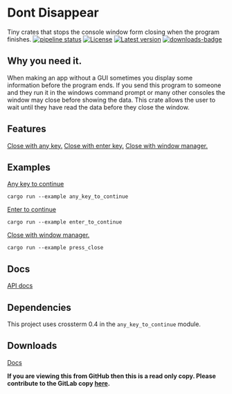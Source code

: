 # Dont Disappear
Tiny crates that stops the console window form closing when the program finishes.
[![pipeline status](https://gitlab.com/efunb/dont_disappear/badges/master/pipeline.svg)](https://gitlab.com/efunb/noughts_and_crosses/commits/master)
[![License](https://img.shields.io/crates/l/dont_disappear.svg)](https://crates.io/crates/dont_disappear)
[![Latest version](https://img.shields.io/crates/v/dont_disappear.svg)](https://crates.io/crates/dont_disappear)
[![downloads-badge](https://img.shields.io/crates/d/dont_disappear.svg)](https://crates.io/crates/dont_disappear)

## Why you need it.

When making an app without a GUI sometimes you display some information before the program ends. If you send this program to someone and they run it in the windows command prompt or many other consoles the window may close before showing the data. This crate allows the user to wait until they have read the data before they close the window.

## Features

[Close with any key.](https://docs.rs/dont_disappear/2.0.1/dont_disappear/any_key_to_continue/index.html)
[Close with enter key.](https://docs.rs/dont_disappear/2.0.1/dont_disappear/enter_to_continue/index.html)
[Close with window manager.]()

## Examples
[Any key to continue](https://gitlab.com/efunb/dont_disappear/raw/master/examples/any_key_to_continue.rs)
```
cargo run --example any_key_to_continue
```
[Enter to continue](https://gitlab.com/efunb/dont_disappear/raw/master/examples/enter_to_continue.rs)
```
cargo run --example enter_to_continue
```
[Close with window manager.]()
```
cargo run --example press_close
```



## Docs

[API docs](https://docs.rs/dont_disappear/)

## Dependencies

This project uses crossterm 0.4 in the `any_key_to_continue` module.

## Downloads

[Docs](https://gitlab.com/efunb/dont_disappear/-/jobs/artifacts/master/download?job=docs)


**If you are viewing this from GitHub then this is a read only copy. Please contribute to the GitLab copy [here](https://gitlab.com/efunb/dont_disappear).**

